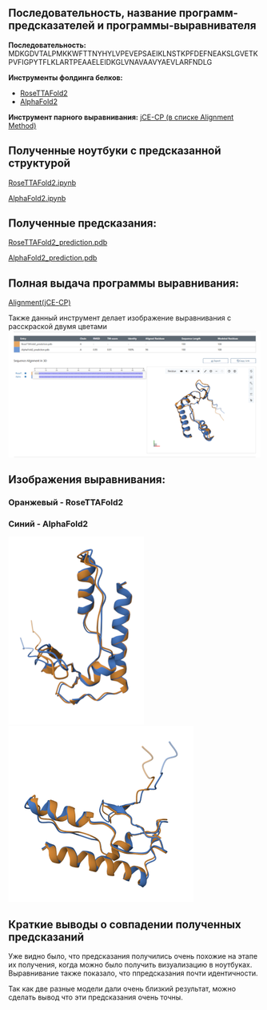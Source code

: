 ## Последовательность, название программ-предсказателей и программы-выравнивателя

**Последовательность:** MDKGDVTALPMKKWFTTNYHYLVPEVEPSAEIKLNSTKPFDEFNEAKSLGVETKPVFIGPYTFLKLARTPEAAELEIDKGLVNAVAAVYAEVLARFNDLG

**Инструменты фолдинга белков:**

- [RoseTTAFold2](https://colab.research.google.com/github/sokrypton/ColabFold/blob/main/RoseTTAFold2.ipynb)
- [AlphaFold2](https://colab.research.google.com/github/sokrypton/ColabFold/blob/main/AlphaFold2.ipynb)

**Инструмент парного выравнивания:** [jCE-CP (в списке Alignment Method)](https://www.rcsb.org/alignment)


## Полученные ноутбуки с предсказанной структурой

[RoseTTAFold2.ipynb](https://github.com/nosikmy/bioinformatics/blob/main/HW_5/RoseTTAFold2/RoseTTAFold2.ipynb)

[AlphaFold2.ipynb](https://github.com/nosikmy/bioinformatics/blob/main/HW_5/AlphaFold2/AlphaFold2.ipynb)

## Полученные предсказания: 

[RoseTTAFold2_prediction.pdb](https://github.com/nosikmy/bioinformatics/blob/main/HW_5/RoseTTAFold2/RoseTTAFold2_prediction.pdb)

[AlphaFold2_prediction.pdb](https://github.com/nosikmy/bioinformatics/blob/main/HW_5/AlphaFold2/AlphaFold2_prediction.pdb)

## Полная выдача программы выравнивания:
[Alignment(jCE-CP)](https://github.com/PeachMood/bioinformatics/blob/main/HW_5/Alignment(jCE-CP))

Также данный инструмент делает изображение выравнивания с расскраской двумя цветами
![alt text](image.png)


## Изображения выравнивания:
### Оранжевый - RoseTTAFold2
### Синий - AlphaFold2

![alt text](<molstar-image (1).png>)
![alt text](molstar-image.png)



## Краткие выводы о совпадении полученных предсказаний

Уже видно было, что предсказания получились очень похожие на этапе их получения, когда можно было получить визуализацию в ноутбуках. Выравнивание также показало, что ппредсказания почти идентичности. 

Так как две разные модели дали очень близкий результат, можно сделать вывод что эти предсказания очень точны.


